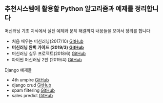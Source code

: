 ## 추천시스템에 활용할 Python 알고리즘과 예제를 정리합니다
머신러닝 기초 지식에서 실전 예제와 문제 해결까지 내용들을 모아서 정리를 합니다
- 처음 배우는 머신러닝(2017/10) [GitHub](https://github.com/your-first-ml-book/Examples)
- **머신러닝 완벽 가이드 (2019/3)** [**GitHub**](https://github.com/wikibook/ml-definitive-guide)
- 머신러닝 실무 프로젝트(2018/6) [GitHub](http://www.hanbit.co.kr/store/books/look.php?p_code=B2700797734)
- 파이썬 머신러닝 2판 (2019/4) [GitHub](https://github.com/rickiepark/python-machine-learning-book-2nd-edition)

Django 예제들
- 4th umpire [GitHub](https://github.com/aasis21/4th_umpire)
- django crud [GitHub](https://github.com/rayed/django_crud)
- spam filtering [GitHub](https://github.com/aditya98ak/spam-ham-web-app)
- sales predict [GitHub](https://github.com/rshrc/sales-forecast-ml#using-the-pickle-library-to-load-and-use-pre-trained-ml-models)
